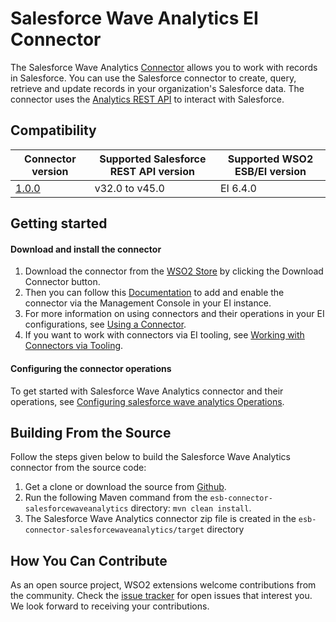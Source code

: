 # Salesforce Wave Analytics EI Connector

The Salesforce Wave Analytics [Connector](https://docs.wso2.com/display/EI640/Working+with+Connectors) allows you to work with records in Salesforce. You can use the Salesforce connector to create, query, retrieve and update records in your organization's Salesforce data. The connector uses the [Analytics REST API](https://developer.salesforce.com/docs/atlas.en-us.bi_dev_guide_rest.meta/bi_dev_guide_rest/bi_rest_overview.htm) to interact with Salesforce.


## Compatibility

| Connector version | Supported Salesforce REST API version | Supported WSO2 ESB/EI version |
| ----------------- | ------------- | ------------- |
| [1.0.0](https://github.com/wso2-extensions/esb-connector-salesforcewaveanalytics/tree/org.wso2.carbon.esb.connector.salesfroceWaveAnalytics-1.0.0) | v32.0 to v45.0 | EI 6.4.0 |


## Getting started

#### Download and install the connector

1. Download the connector from the [WSO2 Store](https://store.wso2.com/store/assets/esbconnector/details/43e44763-0d73-4ab3-8ae9-d6f73532d164) by clicking the Download Connector button.
2. Then you can follow this [Documentation](https://docs.wso2.com/display/EI640/Working+with+Connectors+via+the+Management+Console) to add and enable the connector via the Management Console in your EI instance.
3. For more information on using connectors and their operations in your EI configurations, see [Using a Connector](https://docs.wso2.com/display/EI640/Using+a+Connector).
4. If you want to work with connectors via EI tooling, see [Working with Connectors via Tooling](https://docs.wso2.com/display/EI640/Working+with+Connectors+via+Tooling).

#### Configuring the connector operations

To get started with Salesforce Wave Analytics connector and their operations, see [Configuring salesforce wave analytics Operations](docs/config.md).


## Building From the Source

Follow the steps given below to build the Salesforce Wave Analytics connector from the source code:

1. Get a clone or download the source from [Github](https://github.com/wso2-extensions/esb-connector-salesforcewaveanalytics).
2. Run the following Maven command from the `esb-connector-salesforcewaveanalytics` directory: `mvn clean install`.
3. The Salesforce Wave Analytics connector zip file is created in the `esb-connector-salesforcewaveanalytics/target` directory

## How You Can Contribute

As an open source project, WSO2 extensions welcome contributions from the community.
Check the [issue tracker](https://github.com/wso2-extensions/esb-connector-salesforcewaveanalytics/issues) for open issues that interest you. We look forward to receiving your contributions.
